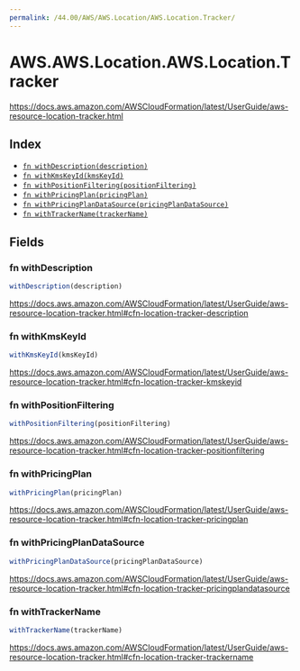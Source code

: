 ```yaml
---
permalink: /44.00/AWS/AWS.Location/AWS.Location.Tracker/
---
```


# AWS.AWS.Location.AWS.Location.Tracker

https://docs.aws.amazon.com/AWSCloudFormation/latest/UserGuide/aws-resource-location-tracker.html

## Index

* [`fn withDescription(description)`](#fn-withdescription)
* [`fn withKmsKeyId(kmsKeyId)`](#fn-withkmskeyid)
* [`fn withPositionFiltering(positionFiltering)`](#fn-withpositionfiltering)
* [`fn withPricingPlan(pricingPlan)`](#fn-withpricingplan)
* [`fn withPricingPlanDataSource(pricingPlanDataSource)`](#fn-withpricingplandatasource)
* [`fn withTrackerName(trackerName)`](#fn-withtrackername)

## Fields

### fn withDescription

```ts
withDescription(description)
```

https://docs.aws.amazon.com/AWSCloudFormation/latest/UserGuide/aws-resource-location-tracker.html#cfn-location-tracker-description

### fn withKmsKeyId

```ts
withKmsKeyId(kmsKeyId)
```

https://docs.aws.amazon.com/AWSCloudFormation/latest/UserGuide/aws-resource-location-tracker.html#cfn-location-tracker-kmskeyid

### fn withPositionFiltering

```ts
withPositionFiltering(positionFiltering)
```

https://docs.aws.amazon.com/AWSCloudFormation/latest/UserGuide/aws-resource-location-tracker.html#cfn-location-tracker-positionfiltering

### fn withPricingPlan

```ts
withPricingPlan(pricingPlan)
```

https://docs.aws.amazon.com/AWSCloudFormation/latest/UserGuide/aws-resource-location-tracker.html#cfn-location-tracker-pricingplan

### fn withPricingPlanDataSource

```ts
withPricingPlanDataSource(pricingPlanDataSource)
```

https://docs.aws.amazon.com/AWSCloudFormation/latest/UserGuide/aws-resource-location-tracker.html#cfn-location-tracker-pricingplandatasource

### fn withTrackerName

```ts
withTrackerName(trackerName)
```

https://docs.aws.amazon.com/AWSCloudFormation/latest/UserGuide/aws-resource-location-tracker.html#cfn-location-tracker-trackername